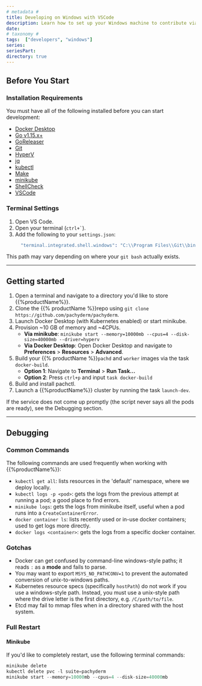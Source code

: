 ```yaml
---
# metadata # 
title: Developing on Windows with VSCode
description: Learn how to set up your Windows machine to contribute via VS code.
date: 
# taxonomy #
tags:  ["developers", "windows"]
series:
seriesPart:
directory: true 
--- 
```


## Before You Start 

### Installation Requirements

You must have all of the following installed before you can start development:

- [Docker Desktop](https://www.docker.com/products/docker-desktop/)
- [Go v1.15.x+](https://go.dev/dl/)
- [GoReleaser](https://github.com/goreleaser/goreleaser/releases)
- [Git](https://git-scm.com/download/win)
- [HyperV](https://docs.microsoft.com/en-us/virtualization/hyper-v-on-windows/quick-start/enable-hyper-v)
- [jq](https://stedolan.github.io/jq/download/)
- [kubectl](https://kubernetes.io/docs/tasks/tools/)
- [Make](http://gnuwin32.sourceforge.net/packages/make.htm)
- [minikube](https://minikube.sigs.k8s.io/docs/start/)
- [ShellCheck](https://github.com/koalaman/shellcheck#user-content-installing)
- [VSCode](https://code.visualstudio.com/download)

### Terminal Settings

1. Open VS Code.
2. Open your terminal (`` ctrl+` ``).
3. Add the following to your `settings.json`: 
     ```s
       "terminal.integrated.shell.windows": "C:\\Program Files\\Git\\bin\\bash.exe",
     ``` 
This path may vary depending on where your `git bash` actually exists. 

---

## Getting started

1. Open a terminal and navigate to a directory you'd like to store {{%productName%}}.
2. Clone the {{% productName %}}repo using `git clone https://github.com/pachyderm/pachyderm`.
3. Launch Docker Desktop (with Kubernetes enabled) or start minikube.  
4. Provision  ~10 GB of memory and ~4CPUs.
      - **Via minikube**:  `minikube start --memory=10000mb --cpus=4 --disk-size=40000mb --driver=hyperv`
      - **Via Docker Desktop**: Open Docker Desktop and navigate to **Preferences** > **Resources** > **Advanced**. 
5. Build your {{% productName %}}`pachd` and `worker` images via the task `docker-build`.
      - **Option 1**: Navigate to **Terminal** > **Run Task...**
      - **Option 2**: Press `ctrl+p` and input `task docker-build`
6. Build and install pachctl.
7. Launch a {{%productName%}} cluster by running the task `launch-dev`.  

 If the service does not come up promptly (the script never says all the pods are ready), see the Debugging section.

 ---

## Debugging

### Common Commands

The following commands are used frequently when working with {{%productName%}}: 

- `kubectl get all`: lists resources in the 'default' namespace, where we deploy locally. 
- `kubectl logs -p <pod>`: gets the logs from the previous attempt at running a pod; a good place to find errors.
- `minikube logs`: gets the logs from minikube itself, useful when a pod runs into a `CreateContainerError`.
- `docker container ls`: lists recently used or in-use docker containers; used to get logs more directly.
- `docker logs <container>`: gets the logs from a specific docker container.

### Gotchas 

- Docker can get confused by command-line windows-style paths; it reads `:` as a **mode** and fails to parse.
- You may want to export `MSYS_NO_PATHCONV=1` to prevent the automated conversion of unix-to-windows paths.
- Kubernetes resource specs (specifically `hostPath`) do not work if you use a windows-style path.  Instead, you must use a unix-style path where the drive letter is the first directory, e.g. `/C/path/to/file`.
- Etcd may fail to mmap files when in a directory shared with the host system. 


### Full Restart

#### Minikube 
If you'd like to completely restart, use the following terminal commands:

```s
minikube delete
kubectl delete pvc -l suite=pachyderm 
minikube start --memory=10000mb --cpus=4 --disk-size=40000mb
```
